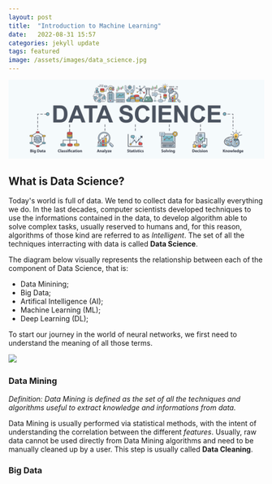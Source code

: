 ```yaml
---
layout: post
title:  "Introduction to Machine Learning"
date:   2022-08-31 15:57
categories: jekyll update
tags: featured
image: /assets/images/data_science.jpg
---
```

![](/assets/article_images/2022-08-31-introduction/data_science.png)

## What is Data Science?
Today's world is full of data. We tend to collect data for basically everything we do. In the last decades, computer scientists developed techniques to use the informations contained in the data, to develop algorithm able to solve complex tasks, usually reserved to humans and, for this reason, algorithms of those kind are referred to as _Intelligent_. The set of all the techniques interracting with data is called **Data Science**.

The diagram below visually represents the relationship between each of the component of Data Science, that is:

* Data Minining;
* Big Data;
* Artifical Intelligence (AI);
* Machine Learning (ML);
* Deep Learning (DL);

To start our journey in the world of neural networks, we first need to understand the meaning of all those terms.

![](https://qph.fs.quoracdn.net/main-qimg-0434dc91cfe529790780b590da4d4f90)

### Data Mining
*Definition: Data Mining is defined as the set of all the techniques and algorithms useful to extract knowledge and informations from data.*

Data Mining is usually performed via statistical methods, with the intent of understanding the correlation between the different _features_.
Usually, raw data cannot be used directly from Data Mining algorithms and need to be manually cleaned up by a user. This step is usually called **Data Cleaning**.

### Big Data
